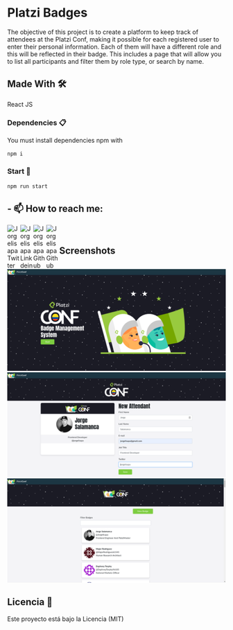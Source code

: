 # Platzi Badges

The objective of this project is to create a platform to keep track of attendees at the Platzi Conf, making it possible for each registered user to enter their personal information. Each of them will have a different role and this will be reflected in their badge. This includes a page that will allow you to list all participants and filter them by role type, or search by name.

## Made With 🛠️

React JS

### Dependencies 📋

You must install dependencies npm with
```
npm i
```

### Start 🔧

```
npm run start
```

## - 📫 How to reach me:

<a href="https://twitter.com/jorgelisapa">
  <img align="left" alt="Jorgelisapa Twitter" target="_blank" width="30px" src="https://cdn.jsdelivr.net/npm/simple-icons@v3/icons/twitter.svg" />
</a>
<a href="https://www.linkedin.com/in/jorgelisapa/">
  <img align="left" alt="Jorgelisapa Linkdein" target="_blank" width="30px" src="https://cdn.jsdelivr.net/npm/simple-icons@v3/icons/linkedin.svg" />
</a>
<a href="https://github.com/Jorgelisapa">
  <img align="left" alt="Jorgelisapa Github" target="_blank" width="30px" src="https://cdn.jsdelivr.net/npm/simple-icons@v3/icons/github.svg" />
</a>
<a href="https://gitlab.com/Jorgelisapa">
  <img align="left" alt="Jorgelisapa Github" target="_blank" width="30px" src="https://upload.wikimedia.org/wikipedia/commons/thumb/8/82/Font_Awesome_5_brands_gitlab.svg/512px-Font_Awesome_5_brands_gitlab.svg.png" />
</a>

<br />

## Screenshots
<img align="" width='900px' alt="" src="https://github.com/Jorgelisapa/platzi-badges-react/blob/1.ReactDOM.render/screenshots/platzi-badges-1.png" />
<img align="" width='900px' alt="" src="https://github.com/Jorgelisapa/platzi-badges-react/blob/1.ReactDOM.render/screenshots/platzi-badges-2.png" />
<img align="" width='900px' alt="" src="https://github.com/Jorgelisapa/platzi-badges-react/blob/1.ReactDOM.render/screenshots/platzi-badges-3.png" />

## Licencia 📄

Este proyecto está bajo la Licencia (MIT)
